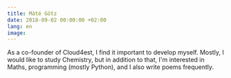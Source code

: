 ```yaml
---
title: Máté Götz
date: 2018-09-02 00:00:00 +02:00
lang: en
image: 
---
```


As a co-founder of Cloud4est, I find it important to develop myself.
Mostly, I would like to study Chemistry, but in addition to that, I'm interested
in Maths, programming (mostly Python), and I also write poems frequently.
